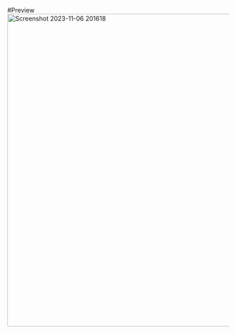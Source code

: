 #Preview
<img width="710" alt="Screenshot 2023-11-06 201618" src="https://github.com/tronables/Worm-GPT/assets/136797506/e5118de2-d148-4162-9d1f-de2d68508d92">
